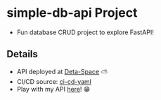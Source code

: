 # simple-db-api Project

* Fun database CRUD project to explore FastAPI!

## Details
* API deployed at [Deta-Space](https://deta.space/) ⛅
* CI/CD source: [ci-cd-yaml](https://github.com/marketplace/actions/deta-space-deployment-github-action?version=v0.5)
* Play with my API [here](https://demofastapiv2-1-e5429087.deta.app/docs#/)! 😁